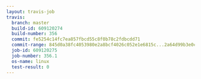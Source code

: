 ```yaml
---
layout: travis-job
travis:
  branch: master
  build-id: 609120274
  build-number: 356
  commit: fe5254c14fc7ea857fbcd55c8f0b78c2fdbcdd71
  commit-range: 845d0a38fc4053980e2a8bcf4026c052e1e6815c...2a64d99b3e0c5c5e9bdcdc90e022a053218823f5
  job-id: 609120275
  job-number: 356.1
  os-name: linux
  test-result: 0
---
```

